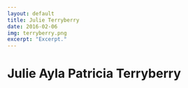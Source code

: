 ```yaml
---
layout: default
title: Julie Terryberry
date: 2016-02-06
img: terryberry.png
excerpt: "Excerpt."
---
```


<h1>Julie Ayla Patricia Terryberry</h1>

